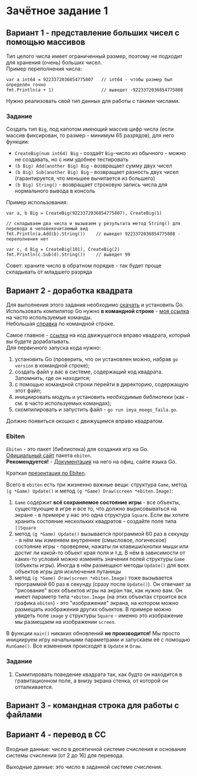 # Зачётное задание 1
## Вариант 1 - представление больших чисел с помощью массивов
Тип целого числа имеет ограниченный размер, поэтому не подходит для хранения (очень) больших чисел.<br> 
Пример переполнения числа:
```golang
var a int64 = 9223372036854775807   // int64 - чтобы размер был определён точно
fmt.Println(a + 1)                  // выведет -9223372036854775808
```
Нужно реализовать свой тип данных для работы с такими числами.

### Задание
Создать тип `Big`, под капотом имеющий массив цифр числа (если массив фиксирован, то размер - минимум 65 разрядов), для него функции:
- `CreateBig(num int64) Big` - создаёт `Big`-число из обычного - можно не создавать, но с ним удобнее тестировать
- `(b Big) Add(another Big) Big` - возвращает сумму двух чисел
- `(b Big) Sub(another Big) Big` - возвращает разность двух чисел (гарантируется, что меньшее вычитается из большего)
- `(b Big) String()` - возвращает строковую запись числа для нормального вывода в консоль

Пример использования:
```golang
var a, b Big = CreateBig(9223372036854775807), CreateBig(1)

// складываем два числа и вызываем у результата метод String() для перевода в человекочитаемый вид
fmt.Println(a.Add(b).String())    // выведет 9223372036854775808 - переполнения нет

var c, d Big = CreateBig(101), CreateBig(2)
fmt.Println(c.Sub(d).String())    // выведет 99
```
Совет: храните число в обратном порядке - так будет проще складывать от младшего разряда
## Вариант 2 - доработка квадрата
Для выполнения этого задания необходимо [скачать](https://go.dev/dl/) и установить Go.<br>
Использовать компилятор Go нужно **в командной строке** - [моя ссылка](https://github.com/papashik/go57/blob/main/lesson8_cmd.md) на часто используемые команды.<br>
Небольшая [справка](https://python-teach.ru/osnovi-programmirovanija/komandnaya-stroka-dlya-nachinayushhih-programmistov/?ysclid=lqdw6zx352755609181) по командной строке.<br>

Самое главное - [ссылка](https://onlinegdb.com/cjxq0JHrZ) на код движущегося вправо квадрата, который вы будете дорабатывать.<br>
Для первичного запуска кода нужно:
1. установить Go (проверить, что он установлен можно, набрав `go version` в командной строке);
2. создать файл у вас в системе, содержащий код квадрата. Запомнить, где он находится;
3. с помощью командной строки перейти в директорию, содержащую этот файл;
4. инициировать модуль и установить необходимые библиотеки (как - см. в часто используемых командах);
5. скомпилировать и запустить файл - `go run imya_moego_faila.go`.

Должно появиться окошко с движущимся вправо квадратом.

### Ebiten
`Ebiten` - это пакет (библиотека) для создания игр на Go.<br>
[Официальный сайт](https://ebitengine.org) пакета `ebiten`.<br>
**Рекомендуется!** - [Документация](https://pkg.go.dev/github.com/hajimehoshi/ebiten/v2) на него на офиц. сайте языка Go.

Краткая [презентация по Ebiten](https://github.com/papashik/go57/files/13728923/Ebiten.pptx).

Всего в `ebiten` есть три жизненно важные вещи: структура `Game`, метод `(g *Game) Update()` и метод `(g *Game) Draw(screen *ebiten.Image)`:
1. `Game` содержит **всё сохраняемое состояние игры** - все объекты, существующие в игре и все то, что должно вырисовываться на экране - в примере у нас это одна структура `Square`. Если вы хотите хранить состояние нескольких квадратов - создайте поле типа `[]Square`
2. метод `(g *Game) Update()` вызывается программой 60 раз в секунду - в нём мы изменяем внутреннее (смысловое, логическое) состояние игры - проверяем, нажаты ли клавиши/кнопки мыши или достиг ли какой-то объект края поля и т.д. В нём в зависимости от каких-то условий можно изменять значения полей структуры `Game` (объекты игры). Иногда в нём размещают методы `Update()` для всех объектов игры для исключения путаницы
3. метод `(g *Game) Draw(screen *ebiten.Image)` тоже вызывается программой 60 раз в секунду (сразу после `Update()`). Он отвечает за "рисование" всех объектов игры на экран так, как нужно вам. Он имеет параметр типа `*ebiten.Image` (на этих объектах строится вся графика `ebiten`) - это "изображение" экрана, на котором можно размещать изображения других объектов. В примере можно увидеть поле `image` у структуры `Square` - именно это изображение мы размещаем на изображении `screen`.

В функции `main()` никаких обновлений **не производится!** Мы просто инициируем игру начальными параметрами и запускаем её с помощью `RunGame()`. Все изменения происходят в `Update` и `Draw`.

### Задание
1. Сымитировать поведение квадрата так, как будто он находится в гравитационном поле, а внизу экрана стенка, от которой он отталкивается.

## Вариант 3 - командная строка для работы с файлами

## Вариант 4 - перевод в СС
Входные данные: число в десятичной системе счисления и основание системы счисления (от 2 до 16) для перевода.

Выходные данные: это число в заданной системе счисления.
